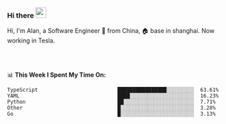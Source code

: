 ### Hi there <img src="https://media.giphy.com/media/hvRJCLFzcasrR4ia7z/giphy.gif" width="25px">

<!-- ![visitors](https://visitor-badge.glitch.me/badge?page_id=dislfyer.dislfyer) -->

Hi, I'm Alan, a Software Engineer 🚀 from China, 🏠 base in shanghai. Now working in Tesla.

<br/>
<br/>

📊 **This Week I Spent My Time On:**


<!--START_SECTION:waka-->

```text
TypeScript                          ████████████████░░░░░░░░░  63.61%
YAML                                ████░░░░░░░░░░░░░░░░░░░░░  16.23%
Python                              ██░░░░░░░░░░░░░░░░░░░░░░░  7.71%
Other                               █░░░░░░░░░░░░░░░░░░░░░░░░  3.28%
Go                                  █░░░░░░░░░░░░░░░░░░░░░░░░  3.13%
```

<!--END_SECTION:waka-->

<!--
**About Me:**
 -->
